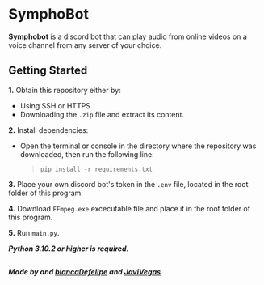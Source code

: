 # **SymphoBot**

**Symphobot** is a discord bot that can play audio from online videos on a voice channel from any server of your choice.

## Getting Started

**1.** Obtain this repository either by:
  - Using SSH or HTTPS
  - Downloading the `.zip` file and extract its content.

**2.** Install dependencies:
  - Open the terminal or console in the directory where the repository was downloaded, then run the following line:
   
    > `pip install -r requirements.txt`

**3.** Place your own discord bot's token in the `.env` file, located in the root folder of this program.

**4.** Download `FFmpeg.exe` excecutable file and place it in the root folder of this program.

**5.** Run `main.py`.

***Python 3.10.2 or higher is required.***

##

***Made by and [biancaDefelipe](https://github.com/biancaDefelipe) and [JaviVegas](https://github.com/JaviVegas)***